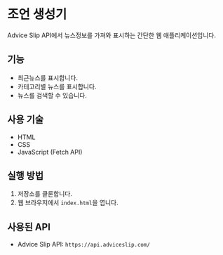 # 조언 생성기

Advice Slip API에서 뉴스정보를 가져와 표시하는 간단한 웹 애플리케이션입니다.

## 기능

*   최근뉴스를 표시합니다.
*   카테고리별 뉴스를 표시합니다.
*   뉴스를 검색할 수 있습니다.

## 사용 기술

*   HTML
*   CSS
*   JavaScript (Fetch API)

## 실행 방법

1.  저장소를 클론합니다.
2.  웹 브라우저에서 `index.html`을 엽니다.

## 사용된 API

*   Advice Slip API: `https://api.adviceslip.com/`
